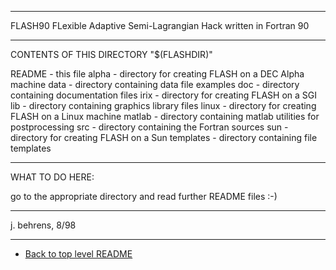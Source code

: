 **************************************************************************
 FLASH90
 FLexible Adaptive Semi-Lagrangian Hack
 written in Fortran 90

**************************************************************************

 CONTENTS OF THIS DIRECTORY "$(FLASHDIR)"

README		- this file
alpha		- directory for creating FLASH on a DEC Alpha machine
data		- directory containing data file examples
doc		- directory containing documentation files
irix		- directory for creating FLASH on a SGI
lib		- directory containing graphics library files
linux		- directory for creating FLASH on a Linux machine
matlab		- directory containing matlab utilities for postprocessing
src		- directory containing the Fortran sources
sun		- directory for creating FLASH on a Sun
templates	- directory containing file templates

--------------------------------------------------------------------------

 WHAT TO DO HERE:
 
go to the appropriate directory and read further README files :-)

**************************************************************************
 j. behrens, 8/98
**************************************************************************

- [Back to top level README](../README.md)